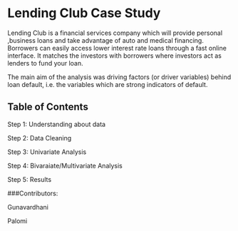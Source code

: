 # Lending Club Case Study



Lending Club is a financial services company which will provide personal ,business loans and take advantage of auto and medical financing.
 
Borrowers can easily access lower interest rate loans through a fast online interface. It matches the investors with borrowers where investors act as lenders to fund your loan.

The main aim of the analysis was driving factors (or driver variables) behind loan default, i.e. the variables which are strong indicators of default.



## Table of Contents
Step 1: Understanding about data

Step 2: Data Cleaning

Step 3: Univariate Analysis

Step 4: Bivaraiate/Multivariate Analysis

Step 5: Results



###Contributors:

  Gunavardhani
  
  Palomi
